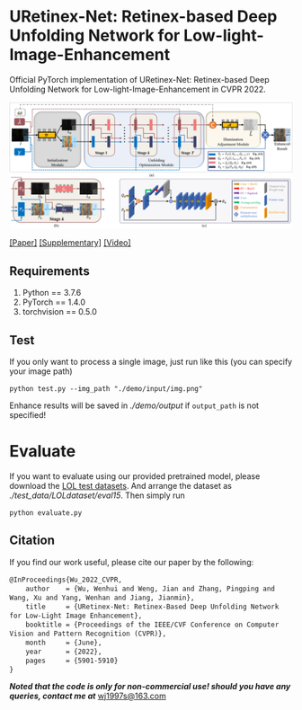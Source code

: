# URetinex-Net: Retinex-based Deep Unfolding Network for Low-light-Image-Enhancement
Official PyTorch implementation of URetinex-Net: Retinex-based Deep Unfolding Network for Low-light-Image-Enhancement in CVPR 2022.

![图片](./figure/framework.png)


[[Paper]](https://openaccess.thecvf.com/content/CVPR2022/papers/Wu_URetinex-Net_Retinex-Based_Deep_Unfolding_Network_for_Low-Light_Image_Enhancement_CVPR_2022_paper.pdf)
[[Supplementary]](https://openaccess.thecvf.com/content/CVPR2022/supplemental/Wu_URetinex-Net_Retinex-Based_Deep_CVPR_2022_supplemental.pdf)
[[Video]](https://www.youtube.com/watch?v=MJZ5HT1jGrA)
## Requirements
  1. Python == 3.7.6
  2. PyTorch == 1.4.0
  3. torchvision == 0.5.0

## Test

If you only want to process a single image, just run like this (you can specify your image path)
```
python test.py --img_path "./demo/input/img.png"
```

Enhance results will be saved in *./demo/output* if `output_path` is not specified!

# Evaluate

If you want to evaluate using our provided pretrained model, please download the [LOL test datasets](https://daooshee.github.io/BMVC2018website/). And arrange the dataset as *./test_data/LOLdataset/eval15*. Then simply run 
```
python evaluate.py
```

## Citation

If you find our work useful, please cite our paper by the following:
```
@InProceedings{Wu_2022_CVPR,
    author    = {Wu, Wenhui and Weng, Jian and Zhang, Pingping and Wang, Xu and Yang, Wenhan and Jiang, Jianmin},
    title     = {URetinex-Net: Retinex-Based Deep Unfolding Network for Low-Light Image Enhancement},
    booktitle = {Proceedings of the IEEE/CVF Conference on Computer Vision and Pattern Recognition (CVPR)},
    month     = {June},
    year      = {2022},
    pages     = {5901-5910}
}
```
***Noted that the code is only for non-commercial use! should you have any queries, contact me at***  wj1997s@163.com
